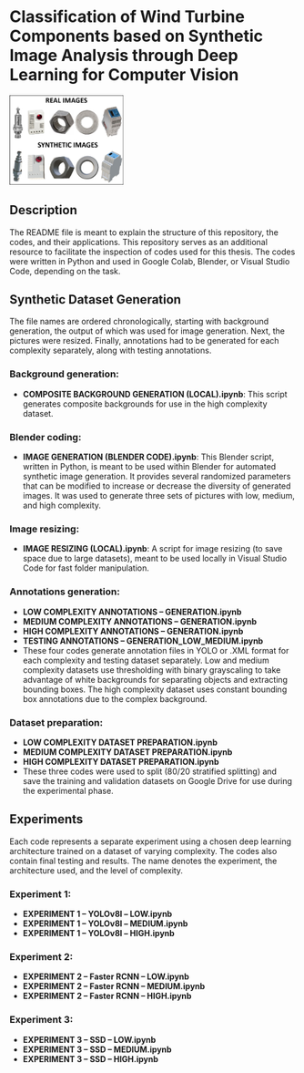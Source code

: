 # Classification of Wind Turbine Components based on Synthetic Image Analysis through Deep Learning for Computer Vision

<img
  src="/Intro image.png"
  alt="REAL vs SYNTHETIC IMAGERY"
  title="REAL vs SYNTHETIC IMAGERY"
  style="display: inline-block; margin: 0 auto; max-width: 200px">

## Description

The README file is meant to explain the structure of this repository, the codes, and their applications. This repository serves as an additional resource to facilitate the inspection of codes used for this thesis. The codes were written in Python and used in Google Colab, Blender, or Visual Studio Code, depending on the task.

## Synthetic Dataset Generation

The file names are ordered chronologically, starting with background generation, the output of which was 
used for image generation. Next, the pictures were resized. Finally, annotations had to be generated for 
each complexity separately, along with testing annotations.

### Background generation:
- **COMPOSITE BACKGROUND GENERATION (LOCAL).ipynb**: This script generates composite backgrounds for use in the high complexity dataset.

### Blender coding:
- **IMAGE GENERATION (BLENDER CODE).ipynb**: This Blender script, written in Python, is meant to be used within Blender for automated synthetic image generation. It provides several randomized parameters that can be modified to increase or decrease the diversity of generated images. It was used to generate three sets of pictures with low, medium, and high complexity.

### Image resizing:
- **IMAGE RESIZING (LOCAL).ipynb**: A script for image resizing (to save space due to large datasets), meant to be used locally in Visual Studio Code for fast folder manipulation.

### Annotations generation:
- **LOW COMPLEXITY ANNOTATIONS – GENERATION.ipynb**
- **MEDIUM COMPLEXITY ANNOTATIONS – GENERATION.ipynb**
- **HIGH COMPLEXITY ANNOTATIONS – GENERATION.ipynb**
- **TESTING ANNOTATIONS – GENERATION_LOW_MEDIUM.ipynb**
- These four codes generate annotation files in YOLO or .XML format for each complexity and testing dataset separately. Low and medium complexity datasets use thresholding with binary grayscaling to take advantage of white backgrounds for separating objects and extracting bounding boxes. The high complexity dataset uses constant bounding box annotations due to the complex background.

### Dataset preparation:
- **LOW COMPLEXITY DATASET PREPARATION.ipynb**
- **MEDIUM COMPLEXITY DATASET PREPARATION.ipynb**
- **HIGH COMPLEXITY DATASET PREPARATION.ipynb**
- These three codes were used to split (80/20 stratified splitting) and save the training and validation datasets on Google Drive for use during the experimental phase.

## Experiments

Each code represents a separate experiment using a chosen deep learning architecture trained on a dataset of varying complexity. The codes also contain final testing and results. The name denotes the experiment, the architecture used, and the level of complexity.

### Experiment 1:
- **EXPERIMENT 1 – YOLOv8l – LOW.ipynb**
- **EXPERIMENT 1 – YOLOv8l – MEDIUM.ipynb**
- **EXPERIMENT 1 – YOLOv8l – HIGH.ipynb**

### Experiment 2:
- **EXPERIMENT 2 – Faster RCNN – LOW.ipynb**
- **EXPERIMENT 2 – Faster RCNN – MEDIUM.ipynb**
- **EXPERIMENT 2 – Faster RCNN – HIGH.ipynb**

### Experiment 3:
- **EXPERIMENT 3 – SSD – LOW.ipynb**
- **EXPERIMENT 3 – SSD – MEDIUM.ipynb**
- **EXPERIMENT 3 – SSD – HIGH.ipynb**

